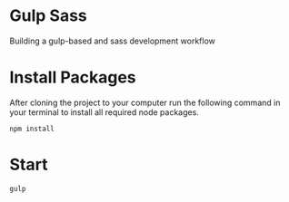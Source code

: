 # Gulp Sass

Building a gulp-based and sass development workflow

# Install Packages

After cloning the project to your computer run the following command in your terminal to install all required node packages.

	npm install	
		

# Start

    gulp
